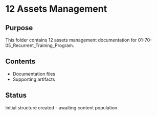 # 12 Assets Management

## Purpose
This folder contains 12 assets management documentation for 01-70-05_Recurrent_Training_Program.

## Contents
- Documentation files
- Supporting artifacts

## Status
Initial structure created - awaiting content population.
